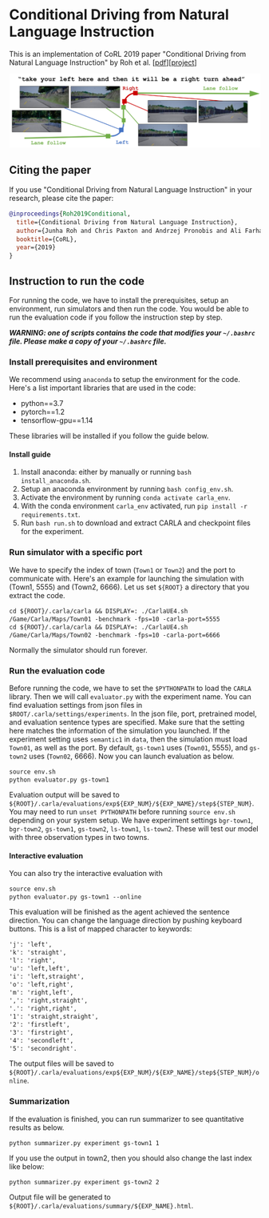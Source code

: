 # Conditional Driving from Natural Language Instruction
This is an implementation of CoRL 2019 paper "Conditional Driving from Natural Language Instruction" by Roh et al. [[pdf]()][[project](https://sites.google.com/view/language-grounded-driving)]

![cover-image](cover.png)

## Citing the paper
If you use "Conditional Driving from Natural Language Instruction" in your research, please cite the paper:
```bibtex
@inproceedings{Roh2019Conditional,
  title={Conditional Driving from Natural Language Instruction},
  author={Junha Roh and Chris Paxton and Andrzej Pronobis and Ali Farhadi and Dieter Fox},
  booktitle={CoRL},
  year={2019}
}
```

## Instruction to run the code
For running the code, we have to install the prerequisites, setup an environment, run simulators and then run the code.
You would be able to run the evaluation code if you follow the instruction step by step.

***WARNING: one of scripts contains the code that modifies your `~/.bashrc` file. Please make a copy of your `~/.bashrc` file.***

### Install prerequisites and environment
We recommend using `anaconda` to setup the environment for the code.
Here's a list important libraries that are used in the code:
* python==3.7
* pytorch==1.2
* tensorflow-gpu==1.14

These libraries will be installed if you follow the guide below.

#### Install guide
1. Install anaconda: either by manually or running `bash install_anaconda.sh`.
1. Setup an anaconda environment by running `bash config_env.sh`.
1. Activate the environment by running `conda activate carla_env`.
1. With the conda environment `carla_env` activated, run `pip install -r requirements.txt`.
1. Run `bash run.sh` to download and extract CARLA and checkpoint files for the experiment.

### Run simulator with a specific port
We have to specify the index of town (`Town1` or `Town2`) and the port to communicate with.
Here's an example for launching the simulation with (Town1, 5555) and (Town2, 6666).
Let us set `${ROOT}` a directory that you extract the code.
```
cd ${ROOT}/.carla/carla && DISPLAY=: ./CarlaUE4.sh /Game/Carla/Maps/Town01 -benchmark -fps=10 -carla-port=5555
cd ${ROOT}/.carla/carla && DISPLAY=: ./CarlaUE4.sh /Game/Carla/Maps/Town02 -benchmark -fps=10 -carla-port=6666
```
Normally the simulator should run forever.

### Run the evaluation code
Before running the code, we have to set the `$PYTHONPATH` to load the `CARLA` library.
Then we will call `evaluator.py` with the experiment name.
You can find evaluation settings from json files in `$ROOT/.carla/settings/experiments`.
In the json file, port, pretrained model, and evaluation sentence types are specified.
Make sure that the setting here matches the information of the simulation you launched.
If the experiment setting uses `semantic1` in `data`, then the simulation must load `Town01`, as well as the port.
By default, `gs-town1` uses (`Town01`, 5555), and `gs-town2` uses (`Town02`, 6666).
Now you can launch evaluation as below.
```
source env.sh
python evaluator.py gs-town1
```
Evaluation output will be saved to `${ROOT}/.carla/evaluations/exp${EXP_NUM}/${EXP_NAME}/step${STEP_NUM}`.
You may need to run `unset PYTHONPATH` before running `source env.sh` depending on your system setup.
We have experiment settings `bgr-town1`, `bgr-town2`, `gs-town1`, `gs-town2`, `ls-town1`, `ls-town2`.
These will test our model with three observation types in two towns.   

#### Interactive evaluation
You can also try the interactive evaluation with
```
source env.sh
python evaluator.py gs-town1 --online
```
This evaluation will be finished as the agent achieved the sentence direction.
You can change the language direction by pushing keyboard buttons.
This is a list of mapped character to keywords:

```
'j': 'left',
'k': 'straight',
'l': 'right',
'u': 'left,left',
'i': 'left,straight',
'o': 'left,right',
'm': 'right,left',
',': 'right,straight',
'.': 'right,right',
'1': 'straight,straight',
'2': 'firstleft',
'3': 'firstright',
'4': 'secondleft',
'5': 'secondright'.
```

The output files will be saved to `${ROOT}/.carla/evaluations/exp${EXP_NUM}/${EXP_NAME}/step${STEP_NUM}/online`.

### Summarization
If the evaluation is finished, you can run summarizer to see quantitative results as below.
```
python summarizer.py experiment gs-town1 1
```
If you use the output in town2, then you should also change the last index like below:
```
python summarizer.py experiment gs-town2 2
```
Output file will be generated to `${ROOT}/.carla/evaluations/summary/${EXP_NAME}.html`.
